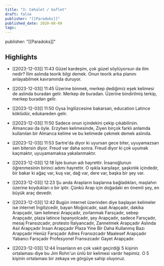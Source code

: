 ```yaml
---
title: "3: Cehalet / Gaflet"
draft: false
publisher: "[[Paradoks]]"
published_date: 2020-08-09
tags:
---
```

publisher: "[[Paradoks]]"


## Highlights
* [[2023-12-03]] 11:43  Güzel kardeşim, çok güzel söylüyorsun da ilim nedir? İlim aslında teorik bilgi demek. Onun teorik arka planını anlayabilmek kavramında duruyor.

* [[2023-12-03]] 11:45  Üzerine binmek, merkep dediğimiz eşek kelimesi de aslında buradan gelir. Merkep de buradan. Üzerine bindirilmiş terkip, merkep buradan gelir.

* [[2023-12-03]] 11:50  Oysa İngilizcesine bakarsan, education Latince köklüdür, edukareden gelir.

* [[2023-12-03]] 11:50  Sadece onun içindekini çekip çıkabilirsin. Almancası da öyle. Erzyhen kelimesinde, Ziyen birçok farklı anlamda kullanılan bir Almanca kelime ve bu kelimede çekmek demek aslında.

* [[2023-12-03]] 11:53  Sartre'da diyor ki uyursan gece biter, uyuyamazsan sen bitersin diyor. Freud var daha sonra. Freud diyor ki çok uyumak kaçmaktır, uyuyamamaksa yakalanmaktır.

* [[2023-12-03]] 12:18  İşte bunun adı hayrettir. İnsanoğlunun öğrenmesinin birinci adımı hayrettir. O ışıkla karşılaşır, şaşkınlık içindedir, bir bakar ki ağaç var, kuş var, dağ var, dere var, başka bir şey var.

* [[2023-12-03]] 12:23  Şu anda Arapların başlarına bağladıkları, maşlahın üzerine koydukları o bir iptir. Çünkü Arap için doğadaki en önemli şey, en büyük araç devedir.

* [[2023-12-03]] 12:42  Bugün internet üzerinden diye başlayan kelimeler ise internet İngilizcedir, bayan Moğolcadır, saat Arapçadır, dakika Arapçadır, tam kelimesi Arapçadır, zorlanmak Farsçadır, sebep Arapçadır, plaza latince İspanyolcadır, şey Arapçadır, sadece Farsçadır, mesaj Fransızcadır, protesto İtalyancadır, Zannetmek Arapçadır Aslında Asıl Arapçadır İnsan Arapçadır Plaza Yine Bir Daha Kullanmış Bazı Arapçadır Henüz Farsçadır Adres Fransızcadır Maalesef Arapçadır Yabancı Farsçadır Profesyonel Fransızcadır Gayet Arapçadır.

* [[2023-12-03]] 12:44  İnsanların en çok vakit geçirdiği 5 kişinin ortalaması diye bu Jim Rohn'un ünlü bir kelimesi vardır hepimiz. O 5 kişinin ortalaması bir zekaya ve görgüye sahip oluyoruz.

